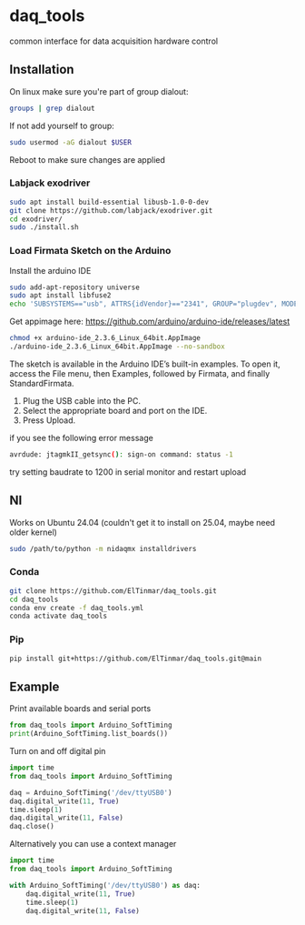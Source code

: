 # daq_tools
common interface for data acquisition hardware control 

## Installation

On linux make sure you're part of group dialout:
```bash
groups | grep dialout
```

If not add yourself to group:
```bash
sudo usermod -aG dialout $USER
```

Reboot to make sure changes are applied

### Labjack exodriver

```bash
sudo apt install build-essential libusb-1.0-0-dev
git clone https://github.com/labjack/exodriver.git
cd exodriver/
sudo ./install.sh
```

### Load Firmata Sketch on the Arduino

Install the arduino IDE

```bash
sudo add-apt-repository universe
sudo apt install libfuse2
echo 'SUBSYSTEMS=="usb", ATTRS{idVendor}=="2341", GROUP="plugdev", MODE="0666"' | sudo tee /etc/udev/rules.d/99-arduino.rules
```

Get appimage here: https://github.com/arduino/arduino-ide/releases/latest

```bash
chmod +x arduino-ide_2.3.6_Linux_64bit.AppImage
./arduino-ide_2.3.6_Linux_64bit.AppImage --no-sandbox
```

The sketch is available in the Arduino IDE’s built-in examples. To open it, access the File menu, then Examples, followed by Firmata, and finally StandardFirmata.
1. Plug the USB cable into the PC.  
2. Select the appropriate board and port on the IDE.  
3. Press Upload.  

if you see the following error message

```bash
avrdude: jtagmkII_getsync(): sign-on command: status -1
```

try setting baudrate to 1200 in serial monitor and restart upload

## NI

Works on Ubuntu 24.04 (couldn't get it to install on 25.04, maybe need older kernel)

```bash
sudo /path/to/python -m nidaqmx installdrivers
```

### Conda

```bash
git clone https://github.com/ElTinmar/daq_tools.git
cd daq_tools
conda env create -f daq_tools.yml
conda activate daq_tools
```

### Pip

```bash
pip install git+https://github.com/ElTinmar/daq_tools.git@main
```

## Example

Print available boards and serial ports

```python
from daq_tools import Arduino_SoftTiming
print(Arduino_SoftTiming.list_boards())
```

Turn on and off digital pin 
```python
import time
from daq_tools import Arduino_SoftTiming

daq = Arduino_SoftTiming('/dev/ttyUSB0')
daq.digital_write(11, True)
time.sleep(1)
daq.digital_write(11, False)
daq.close()
```

Alternatively you can use a context manager
```python
import time
from daq_tools import Arduino_SoftTiming

with Arduino_SoftTiming('/dev/ttyUSB0') as daq:
    daq.digital_write(11, True)
    time.sleep(1)
    daq.digital_write(11, False)
```